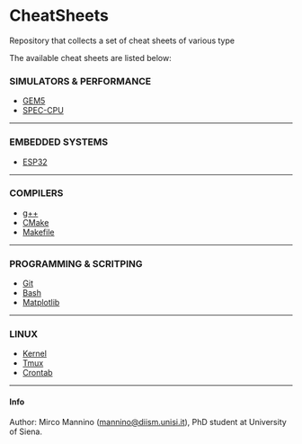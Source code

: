 # CheatSheets
Repository that collects a set of cheat sheets of various type

The available cheat sheets are listed below:

<!-- Simulators table -->
### SIMULATORS & PERFORMANCE
* [GEM5](./src/gem5.md)
* [SPEC-CPU](./src/spec-cpu.md)

---

<!-- Embedded systems -->
### EMBEDDED SYSTEMS 
* [ESP32](./src/esp32.md)

---

<!-- Compilers table -->
### COMPILERS
* [g++](./src/g++.md)
* [CMake](./src/cmake.md)
* [Makefile](./src/makefile.md)

---

<!-- Programming/Scripting table -->
### PROGRAMMING & SCRITPING
* [Git](./src/git.md)
* [Bash](./src/bash.md)
* [Matplotlib](./src/matplotlib.md)

--- 

### LINUX 
* [Kernel](./src/kernel.md)
* [Tmux](./src/tmux.md)
* [Crontab](./src/crontab.md)

---

#### Info
Author: Mirco Mannino (<mannino@diism.unisi.it>), PhD student at University of Siena.

